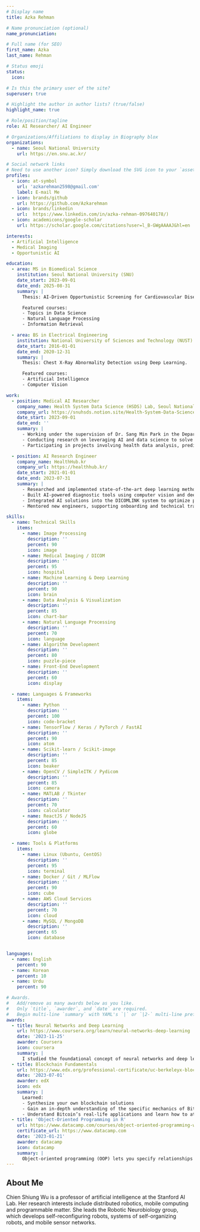 ```yaml
---
# Display name
title: Azka Rehman

# Name pronunciation (optional)
name_pronunciation:

# Full name (for SEO)
first_name: Azka
last_name: Rehman

# Status emoji
status:
  icon:

# Is this the primary user of the site?
superuser: true

# Highlight the author in author lists? (true/false)
highlight_name: true

# Role/position/tagline
role: AI Researcher/ AI Engineer

# Organizations/Affiliations to display in Biography blox
organizations:
  - name: Seoul National University
    url: https://en.snu.ac.kr/

# Social network links
# Need to use another icon? Simply download the SVG icon to your `assets/media/icons/` folder.
profiles:
  - icon: at-symbol
    url: 'azkarehman2598@gmail.com'
    label: E-mail Me
  - icon: brands/github
    url: https://github.com/Azkarehman
  - icon: brands/linkedin
    url:  https://www.linkedin.com/in/azka-rehman-097640178/)
  - icon: academicons/google-scholar
    url: https://scholar.google.com/citations?user=l_B-GWgAAAAJ&hl=en

interests:
  - Artificial Intelligence
  - Medical Imaging
  - Opportunistic AI

education:
  - area: MS in Biomedical Science
    institution: Seoul National University (SNU)
    date_start: 2023-09-01
    date_end: 2025-08-31
    summary: |
      Thesis: AI-Driven Opportunistic Screening for Cardiovascular Disease Risk Using Abdominal CT Scans.

      Featured courses:
      - Topics in Data Science
      - Natural Language Processing
      - Information Retrieval

  - area: BS in Electrical Engineering
    institution: National University of Sciences and Technology (NUST)
    date_start: 2016-01-01
    date_end: 2020-12-31
    summary: |
      Thesis: Chest X-Ray Abnormality Detection using Deep Learning.

      Featured courses:
      - Artificial Intelligence
      - Computer Vision

work:
  - position: Medical AI Researcher
    company_name: Health System Data Science (HSDS) Lab, Seoul National University
    company_url: https://snuhsds.notion.site/Health-System-Data-Science-Lab-07d8299caed84983bccac94e02726f91
    date_start: 2023-09-01
    date_end: ''
    summary: |
      - Working under the supervision of Dr. Sang Min Park in the Department of Biomedical Sciences.
      - Conducting research on leveraging AI and data science to solve challenges in healthcare systems.
      - Participating in projects involving health data analysis, predictive modeling, and medical image analysis.

  - position: AI Research Engineer
    company_name: HealthHub.kr
    company_url: https://healthhub.kr/
    date_start: 2021-01-01
    date_end: 2023-07-31
    summary: |
      - Researched and implemented state-of-the-art deep learning methods in medical image analysis.
      - Built AI-powered diagnostic tools using computer vision and deep learning techniques.
      - Integrated AI solutions into the DICOMLINK system to optimize performance and scalability.
      - Mentored new engineers, supporting onboarding and technical training.

skills:
  - name: Technical Skills
    items:
      - name: Image Processing
        description: ''
        percent: 90
        icon: image
      - name: Medical Imaging / DICOM
        description: ''
        percent: 95
        icon: hospital
      - name: Machine Learning & Deep Learning
        description: ''
        percent: 90
        icon: brain
      - name: Data Analysis & Visualization
        description: ''
        percent: 85
        icon: chart-bar
      - name: Natural Language Processing
        description: ''
        percent: 70
        icon: language
      - name: Algorithm Development
        description: ''
        percent: 80
        icon: puzzle-piece
      - name: Front-End Development
        description: ''
        percent: 60
        icon: display

  - name: Languages & Frameworks
    items:
      - name: Python
        description: ''
        percent: 100
        icon: code-bracket
      - name: TensorFlow / Keras / PyTorch / FastAI
        description: ''
        percent: 90
        icon: atom
      - name: Scikit-learn / Scikit-image
        description: ''
        percent: 85
        icon: beaker
      - name: OpenCV / SimpleITK / Pydicom
        description: ''
        percent: 85
        icon: camera
      - name: MATLAB / Tkinter
        description: ''
        percent: 70
        icon: calculator
      - name: ReactJS / NodeJS
        description: ''
        percent: 60
        icon: globe

  - name: Tools & Platforms
    items:
      - name: Linux (Ubuntu, CentOS)
        description: ''
        percent: 95
        icon: terminal
      - name: Docker / Git / MLFlow
        description: ''
        percent: 90
        icon: cube
      - name: AWS Cloud Services
        description: ''
        percent: 70
        icon: cloud
      - name: MySQL / MongoDB
        description: ''
        percent: 65
        icon: database


languages:
  - name: English
    percent: 90
  - name: Korean
    percent: 10
  - name: Urdu
    percent: 90

# Awards.
#   Add/remove as many awards below as you like.
#   Only `title`, `awarder`, and `date` are required.
#   Begin multi-line `summary` with YAML's `|` or `|2-` multi-line prefix and indent 2 spaces below.
awards:
  - title: Neural Networks and Deep Learning
    url: https://www.coursera.org/learn/neural-networks-deep-learning
    date: '2023-11-25'
    awarder: Coursera
    icon: coursera
    summary: |
      I studied the foundational concept of neural networks and deep learning. By the end, I was familiar with the significant technological trends driving the rise of deep learning; build, train, and apply fully connected deep neural networks; implement efficient (vectorized) neural networks; identify key parameters in a neural network’s architecture; and apply deep learning to your own applications.
  - title: Blockchain Fundamentals
    url: https://www.edx.org/professional-certificate/uc-berkeleyx-blockchain-fundamentals
    date: '2023-07-01'
    awarder: edX
    icon: edx
    summary: |
      Learned:
      - Synthesize your own blockchain solutions
      - Gain an in-depth understanding of the specific mechanics of Bitcoin
      - Understand Bitcoin’s real-life applications and learn how to attack and destroy Bitcoin, Ethereum, smart contracts and Dapps, and alternatives to Bitcoin’s Proof-of-Work consensus algorithm
  - title: 'Object-Oriented Programming in R'
    url: https://www.datacamp.com/courses/object-oriented-programming-with-s3-and-r6-in-r
    certificate_url: https://www.datacamp.com
    date: '2023-01-21'
    awarder: datacamp
    icon: datacamp
    summary: |
      Object-oriented programming (OOP) lets you specify relationships between functions and the objects that they can act on, helping you manage complexity in your code. This is an intermediate level course, providing an introduction to OOP, using the S3 and R6 systems. S3 is a great day-to-day R programming tool that simplifies some of the functions that you write. R6 is especially useful for industry-specific analyses, working with web APIs, and building GUIs.
---
```


## About Me

Chien Shiung Wu is a professor of artificial intelligence at the Stanford AI Lab. Her research interests include distributed robotics, mobile computing and programmable matter. She leads the Robotic Neurobiology group, which develops self-reconfiguring robots, systems of self-organizing robots, and mobile sensor networks.
